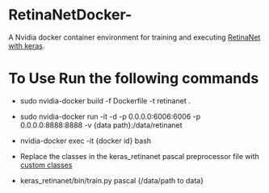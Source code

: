 # RetinaNetDocker-
A Nvidia docker container environment for training and executing [RetinaNet with keras](https://github.com/fizyr/keras-retinanet).


# To Use Run the following commands

 - sudo nvidia-docker build -f Dockerfile -t retinanet .
 - sudo nvidia-docker run -it -d -p 0.0.0.0:6006:6006 -p 0.0.0.0:8888:8888 -v {data path}:/data/retinanet

 - nvidia-docker exec -it {docker id} bash
 - Replace the classes in the keras_retinanet pascal preprocessor  file with [custom classes](https://github.com/fizyr/keras-retinanet/blob/d1c7028f32e1a24c17afca067d6546951dd68f9d/keras_retinanet/preprocessing/pascal_voc.py)
 - keras_retinanet/bin/train.py pascal {/data/path to data}
